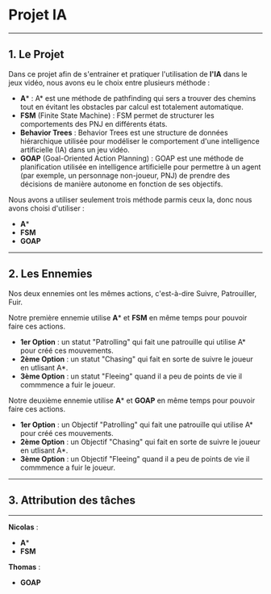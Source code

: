 # Projet IA
---

## 1. Le Projet

Dans ce projet afin de s'entrainer et pratiquer l'utilisation de **l'IA** dans le jeux vidéo, nous avons eu le choix entre plusieurs méthode : 
- **A*** : A* est une méthode de pathfinding qui sers a trouver des chemins tout en évitant les obstacles par calcul est totalement automatique.
- **FSM** (Finite State Machine) :  FSM permet de structurer les comportements des PNJ en différents états.
- **Behavior Trees** : Behavior Trees est une structure de données hiérarchique utilisée pour modéliser le comportement d'une intelligence artificielle (IA) dans un jeu vidéo.
- **GOAP** (Goal-Oriented Action Planning) : GOAP est une méthode de planification utilisée en intelligence artificielle pour permettre à un agent (par exemple, un personnage non-joueur, PNJ) de prendre des décisions de manière autonome en fonction de ses objectifs.

Nous avons a utiliser seulement trois méthode parmis ceux la, donc nous avons choisi d'utiliser :
- **A***
- **FSM**
- **GOAP**
---

## 2. Les Ennemies

Nos deux ennemies ont les mêmes actions, c'est-à-dire Suivre, Patrouiller, Fuir.

Notre première ennemie utilise **A*** et **FSM** en même temps pour pouvoir faire ces actions.
- **1er Option** : un statut "Patrolling" qui fait une patrouille qui utilise A* pour créé ces mouvements.
- **2ème Option** : un statut "Chasing" qui fait en sorte de suivre le joueur en utlisant A*.
- **3ème Option** : un statut "Fleeing" quand il a peu de points de vie il commmence a fuir le joueur.

Notre deuxième ennemie utilise **A*** et **GOAP** en même temps pour pouvoir faire ces actions.
- **1er Option** : un Objectif "Patrolling" qui fait une patrouille qui utilise A* pour créé ces mouvements.
- **2ème Option** : un Objectif "Chasing" qui fait en sorte de suivre le joueur en utlisant A*.
- **3ème Option** : un Objectif "Fleeing" quand il a peu de points de vie il commmence a fuir le joueur.

---
## 3. Attribution des tâches
---

**Nicolas** : 
- **A***
- **FSM**

**Thomas** :
- **GOAP**

